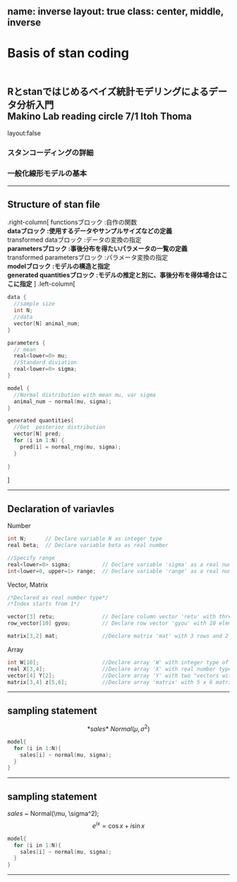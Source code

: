 name: inverse
layout: true
class: center, middle, inverse
---
# Basis of stan coding
<br>Rとstanではじめるベイズ統計モデリングによるデータ分析入門 
<br>Makino Lab reading circle  7/1 Itoh Thoma
---
layout:false
### スタンコーディングの詳細
### 一般化線形モデルの基本

---
## Structure of stan file
.right-column[
functionsブロック                   :自作の関数
<br><b>dataブロック                    :使用するデータやサンプルサイズなどの定義</b>
<br>transformed dataブロック        :データの変換の指定
<br><b>parametersブロック              :事後分布を得たいパラメータの一覧の定義</b>
<br>transformed parametersブロック  :パラメータ変換の指定
<br><b>modelブロック                   :モデルの構造と指定</b>
<br><b>generated quantitiesブロック    :モデルの推定と別に、事後分布を得体場合はここに指定</b>
]
.left-column[
```cpp
data {
  //sample size
  int N;   
  //data
  vector[N] animal_num;   
}

parameters {
  // mean
  real<lower=0> mu;      
  //Standard diviation
  real<lower=0> sigma;    
}

model {
  //Normal distribution with mean mu, var sigma
  animal_num ~ normal(mu, sigma);
}

generated quantities{
  //Get  posterior distribution 
  vector[N] pred;
  for (i in 1:N) {
    pred[i] = normal_rng(mu, sigma);
  }
  
}

```
]

---
## Declaration of variavles

Number
```cpp
int N;      // Declare variable N as integer type
real beta;  // Declare variable beta as real number

//Specify range
real<lower=0> sigma;          // Declare variable 'sigma' as a real number greater than or equal to zero.
int<lower=0, upper=1> range;  // Declare variable 'range' as a real number between 0 and 1
```

Vector, Matrix 
```cpp
/*Declared as real number type*/
/*Index starts from 1*/

vector[3] retu;               // Declare column vector 'retu' with three elements
row_vector[10] gyou;          // Declare row vector 'gyou' with 10 elements

matrix[3,2] mat;              //Declare matrix 'mat' with 3 rows and 2 columns 
```

Array
```cpp
int W[10];                    //Declare array 'W' with integer type of 10 elements
real X[3,4];                  //Declare array 'X' with real number type of 3 rows and 4 columns
vector[4] Y[2];               //Declare array 'Y' with two "vectors with four elements
matrix[3,4] z[5,6];           //Declare array 'matrix' with 5 x 6 matrix with 3 x 4 matrix
```

---
## sampling statement
$$ *sales* ~ Normal(\mu, \sigma^2) $$
```cpp
model{
  for (i in 1:N){
    sales[i] ~ normal(mu, sigma);
  }
}
```
---
## sampling statement
*sales* ~ Normal(\mu, \sigma^2);
$$ e^{i x} = \cos{x} + i \sin{x} $$
```cpp
model{
  for (i in 1:N){
    sales[i] ~ normal(mu, sigma);
  }
}
```
---

